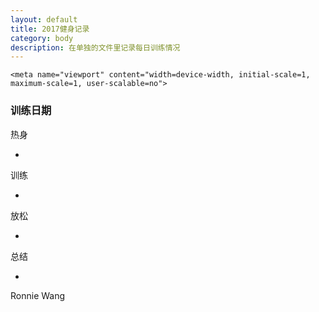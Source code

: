 ```yaml
---
layout: default
title: 2017健身记录
category: body
description: 在单独的文件里记录每日训练情况
---
```


<!DOCTYPE html>
<html lang="en">
<head>
    <meta charset="UTF-8">
    <title>My Log</title>
    <script src="//cdn.bootcss.com/jquery/3.2.1/jquery.min.js"></script>
    <script src="//cdn.bootcss.com/angular.js/1.6.3/angular.min.js"></script>
    <link rel="stylesheet" href="https://cdn.bootcss.com/bootstrap/3.3.7/css/bootstrap.min.css"
          integrity="sha384-BVYiiSIFeK1dGmJRAkycuHAHRg32OmUcww7on3RYdg4Va+PmSTsz/K68vbdEjh4u" crossorigin="anonymous">
    <script src="https://cdn.bootcss.com/bootstrap/3.3.7/js/bootstrap.min.js"
            integrity="sha384-Tc5IQib027qvyjSMfHjOMaLkfuWVxZxUPnCJA7l2mCWNIpG9mGCD8wGNIcPD7Txa"
            crossorigin="anonymous"></script>

    <meta name="viewport" content="width=device-width, initial-scale=1, maximum-scale=1, user-scalable=no">
</head>
<body class="container" ng-app="app" ng-controller="logController">
<div class="row">
    <div class="panel-group" id="accordion" role="tablist" aria-multiselectable="true">
        <div class="panel panel-default" ng-repeat="log in logs">
            <div class="panel-heading">
                <h3 class="panel-title">训练日期 <span ng-bind="log.date"></span></h3>
            </div>
            <div class="panel-body">
                <div class="panel panel-primary">
                    <div class="panel-heading">热身
                    </div>
                    <div class="panel-body">
                        <ul>
                            <li ng-repeat="preheat in log.preheat" ng-bind="preheat"></li>
                        </ul>
                    </div>
                </div>
                <div class="panel panel-info">
                    <div class="panel-heading">训练
                    </div>
                    <div class="panel-body">
                        <ul>
                            <li ng-repeat="training in log.training" ng-bind="training"></li>
                        </ul>
                    </div>
                </div>
                <div class="panel panel-success">
                    <div class="panel-heading">放松
                    </div>
                    <div class="panel-body">
                        <ul>
                            <li ng-repeat="relax in log.relax" ng-bind="relax"></li>
                        </ul>
                    </div>
                </div>
                <div class="panel panel-warning">
                    <div class="panel-heading">总结
                    </div>
                    <div class="panel-body">
                        <ul>
                            <li ng-repeat="summary in log.summary" ng-bind="summary"></li>
                        </ul>
                    </div>
                </div>
            </div>
            <div class="panel-footer">Ronnie Wang</div>
        </div>
    </div>
</div>
</body>
<script>
    var app = angular.module("app", []);
    app.controller("logController", function ($scope, $http) {
        $scope.logs = [];
        $http.get("/logs").then(function (response) {
            $scope.logs = response.data;
        }, function (error) {
            // do nothing
        });
    });
</script>
</html>